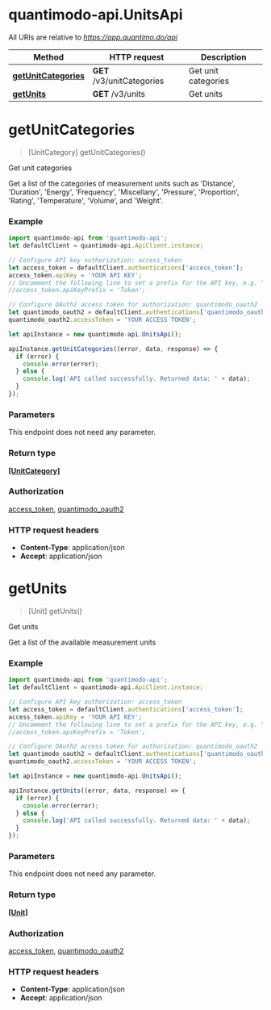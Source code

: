 # quantimodo-api.UnitsApi

All URIs are relative to *https://app.quantimo.do/api*

Method | HTTP request | Description
------------- | ------------- | -------------
[**getUnitCategories**](UnitsApi.md#getUnitCategories) | **GET** /v3/unitCategories | Get unit categories
[**getUnits**](UnitsApi.md#getUnits) | **GET** /v3/units | Get units


<a name="getUnitCategories"></a>
# **getUnitCategories**
> [UnitCategory] getUnitCategories()

Get unit categories

Get a list of the categories of measurement units such as &#39;Distance&#39;, &#39;Duration&#39;, &#39;Energy&#39;, &#39;Frequency&#39;, &#39;Miscellany&#39;, &#39;Pressure&#39;, &#39;Proportion&#39;, &#39;Rating&#39;, &#39;Temperature&#39;, &#39;Volume&#39;, and &#39;Weight&#39;.

### Example
```javascript
import quantimodo-api from 'quantimodo-api';
let defaultClient = quantimodo-api.ApiClient.instance;

// Configure API key authorization: access_token
let access_token = defaultClient.authentications['access_token'];
access_token.apiKey = 'YOUR API KEY';
// Uncomment the following line to set a prefix for the API key, e.g. "Token" (defaults to null)
//access_token.apiKeyPrefix = 'Token';

// Configure OAuth2 access token for authorization: quantimodo_oauth2
let quantimodo_oauth2 = defaultClient.authentications['quantimodo_oauth2'];
quantimodo_oauth2.accessToken = 'YOUR ACCESS TOKEN';

let apiInstance = new quantimodo-api.UnitsApi();

apiInstance.getUnitCategories((error, data, response) => {
  if (error) {
    console.error(error);
  } else {
    console.log('API called successfully. Returned data: ' + data);
  }
});
```

### Parameters
This endpoint does not need any parameter.

### Return type

[**[UnitCategory]**](UnitCategory.md)

### Authorization

[access_token](../README.md#access_token), [quantimodo_oauth2](../README.md#quantimodo_oauth2)

### HTTP request headers

 - **Content-Type**: application/json
 - **Accept**: application/json

<a name="getUnits"></a>
# **getUnits**
> [Unit] getUnits()

Get units

Get a list of the available measurement units

### Example
```javascript
import quantimodo-api from 'quantimodo-api';
let defaultClient = quantimodo-api.ApiClient.instance;

// Configure API key authorization: access_token
let access_token = defaultClient.authentications['access_token'];
access_token.apiKey = 'YOUR API KEY';
// Uncomment the following line to set a prefix for the API key, e.g. "Token" (defaults to null)
//access_token.apiKeyPrefix = 'Token';

// Configure OAuth2 access token for authorization: quantimodo_oauth2
let quantimodo_oauth2 = defaultClient.authentications['quantimodo_oauth2'];
quantimodo_oauth2.accessToken = 'YOUR ACCESS TOKEN';

let apiInstance = new quantimodo-api.UnitsApi();

apiInstance.getUnits((error, data, response) => {
  if (error) {
    console.error(error);
  } else {
    console.log('API called successfully. Returned data: ' + data);
  }
});
```

### Parameters
This endpoint does not need any parameter.

### Return type

[**[Unit]**](Unit.md)

### Authorization

[access_token](../README.md#access_token), [quantimodo_oauth2](../README.md#quantimodo_oauth2)

### HTTP request headers

 - **Content-Type**: application/json
 - **Accept**: application/json

